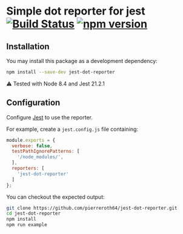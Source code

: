 # Simple dot reporter for jest [![Build Status](https://travis-ci.org/pierreroth64/jest-dot-reporter.svg?branch=master)](https://travis-ci.org/pierreroth64/jest-dot-reporter) [![npm version](https://badge.fury.io/js/jest-dot-reporter.svg)](https://badge.fury.io/js/jest-dot-reporter)

## Installation

You may install this package as a development dependency:

```bash
npm install --save-dev jest-dot-reporter
```

⚠ Tested with Node 8.4 and Jest 21.2.1

## Configuration

Configure [Jest](https://facebook.github.io/jest/docs/en/configuration.html) to use the reporter.

For example, create a `jest.config.js` file containing:

```javascript
module.exports = {
  verbose: false,
  testPathIgnorePatterns: [
    '/node_modules/',
  ],
  reporters: [
    'jest-dot-reporter'
  ]
};
```

You can checkout the expected output:

```bash
git clone https://github.com/pierreroth64/jest-dot-reporter.git
cd jest-dot-reporter
npm install
npm run example
```

